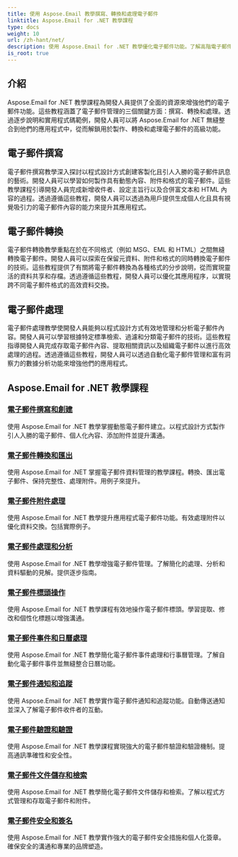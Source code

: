 ```yaml
---
title: 使用 Aspose.Email 教學撰寫、轉換和處理電子郵件
linktitle: Aspose.Email for .NET 教學課程
type: docs
weight: 10
url: /zh-hant/net/
description: 使用 Aspose.Email for .NET 教學優化電子郵件功能。了解高階電子郵件管理的撰寫、轉換和處理。
is_root: true
---
```


## 介紹

Aspose.Email for .NET 教學課程為開發人員提供了全面的資源來增強他們的電子郵件功能。這些教程涵蓋了電子郵件管理的三個關鍵方面：撰寫、轉換和處理。透過逐步說明和實用程式碼範例，開發人員可以將 Aspose.Email for .NET 無縫整合到他們的應用程式中，從而解鎖用於製作、轉換和處理電子郵件的高級功能。

## 電子郵件撰寫

電子郵件撰寫教學深入探討以程式設計方式創建客製化且引人入勝的電子郵件訊息的藝術。開發人員可以學習如何製作具有動態內容、附件和格式的電子郵件。這些教學課程引導開發人員完成新增收件者、設定主旨行以及合併富文本和 HTML 內容的過程。透過遵循這些教程，開發人員可以透過為用戶提供生成個人化且具有視覺吸引力的電子郵件內容的能力來提升其應用程式。

## 電子郵件轉換

電子郵件轉換教學重點在於在不同格式（例如 MSG、EML 和 HTML）之間無縫轉換電子郵件。開發人員可以探索在保留元資料、附件和格式的同時轉換電子郵件的技術。這些教程提供了有關將電子郵件轉換為各種格式的分步說明，從而實現靈活的資料共享和存檔。透過遵循這些教程，開發人員可以優化其應用程序，以實現跨不同電子郵件格式的高效資料交換。

## 電子郵件處理

電子郵件處理教學使開發人員能夠以程式設計方式有效地管理和分析電子郵件內容。開發人員可以學習根據特定標準檢索、過濾和分類電子郵件的技術。這些教程指導開發人員完成存取電子郵件內容、提取相關資訊以及組織電子郵件以進行高效處理的過程。透過遵循這些教程，開發人員可以透過自動化電子郵件管理和富有洞察力的數據分析功能來增強他們的應用程式。

## Aspose.Email for .NET 教學課程
### [電子郵件撰寫和創建](./email-composition-and-creation/)
使用 Aspose.Email for .NET 教學掌握動態電子郵件建立。以程式設計方式製作引人入勝的電子郵件、個人化內容、添加附件並提升溝通。
### [電子郵件轉換和匯出](./email-conversion-and-export/)
使用 Aspose.Email for .NET 掌握電子郵件資料管理的教學課程。轉換、匯出電子郵件、保持完整性、處理附件。用例子來提升。
### [電子郵件附件處理](./email-attachment-handling/)
使用 Aspose.Email for .NET 教學提升應用程式電子郵件功能。有效處理附件以優化資料交換。包括實際例子。
### [電子郵件處理和分析](./email-processing-and-analysis/)
使用 Aspose.Email for .NET 教學增強電子郵件管理。了解簡化的處理、分析和資料驅動的見解。提供逐步指南。
### [電子郵件標頭操作](./email-header-manipulation/)
使用 Aspose.Email for .NET 教學課程有效地操作電子郵件標頭。學習提取、修改和個性化標題以增強溝通。
### [電子郵件事件和日曆處理](./email-event-and-calendar-handling/)
使用 Aspose.Email for .NET 教學簡化電子郵件事件處理和行事曆管理。了解自動化電子郵件事件並無縫整合日曆功能。
### [電子郵件通知和追蹤](./email-notification-and-tracking/)
使用 Aspose.Email for .NET 教學實作電子郵件通知和追蹤功能。自動傳送通知並深入了解電子郵件收件者的互動。
### [電子郵件驗證和驗證](./email-validation-and-verification/)
使用 Aspose.Email for .NET 教學課程實現強大的電子郵件驗證和驗證機制。提高通訊準確性和安全性。
### [電子郵件文件儲存和檢索](./email-file-storage-and-retrieval/)
使用 Aspose.Email for .NET 教學簡化電子郵件文件儲存和檢索。了解以程式方式管理和存取電子郵件和附件。
### [電子郵件安全和簽名](./email-security-and-signatures/)
使用 Aspose.Email for .NET 教學實作強大的電子郵件安全措施和個人化簽章。確保安全的溝通和專業的品牌塑造。